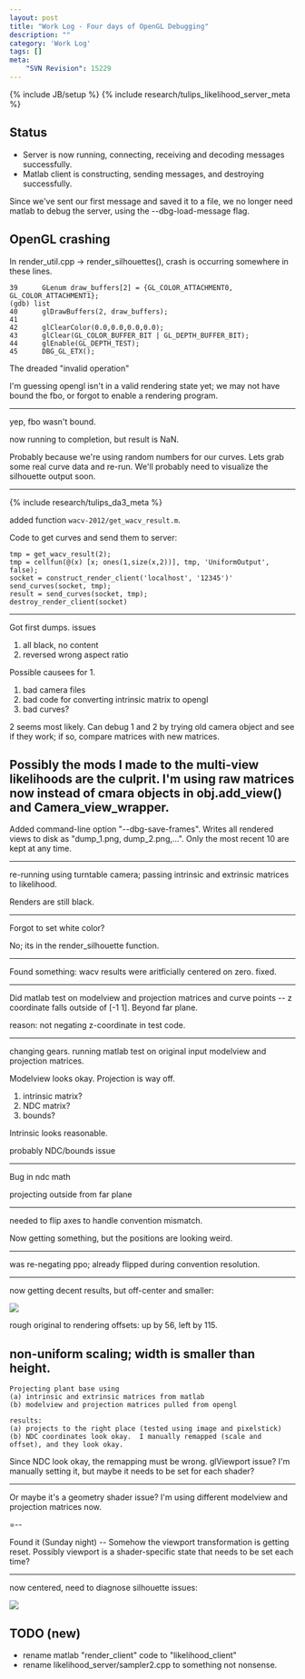 ```yaml
---
layout: post
title: "Work Log - Four days of OpenGL Debugging"
description: ""
category: 'Work Log'
tags: []
meta: 
    "SVN Revision": 15229
---
```

{% include JB/setup %}
{% include research/tulips_likelihood_server_meta %}

Status
---
* Server is now running, connecting, receiving and decoding messages successfully.
* Matlab client is constructing, sending messages, and destroying successfully.

Since we've sent our first message and saved it to a file, we no longer need matlab to debug the server, using the --dbg-load-message flag.

OpenGL crashing 
----------------

In render_util.cpp -> render_silhouettes(), crash is occurring somewhere in these lines.

    39      GLenum draw_buffers[2] = {GL_COLOR_ATTACHMENT0, GL_COLOR_ATTACHMENT1};
    (gdb) list
    40      glDrawBuffers(2, draw_buffers);
    41
    42      glClearColor(0.0,0.0,0.0,0.0);
    43      glClear(GL_COLOR_BUFFER_BIT | GL_DEPTH_BUFFER_BIT);
    44      glEnable(GL_DEPTH_TEST);
    45      DBG_GL_ETX();

The dreaded "invalid operation"

I'm guessing opengl isn't in a valid rendering state yet; we may not have bound the fbo, or forgot to enable a rendering program.  

---

yep, fbo wasn't bound.

now running to completion, but result is NaN.

Probably because we're using random numbers for our curves.  Lets grab some real curve data and re-run.  We'll probably need to visualize the silhouette output soon.

---
{% include research/tulips_da3_meta %}

added function `wacv-2012/get_wacv_result.m`.

Code to get curves and send them to server:

    tmp = get_wacv_result(2);
    tmp = cellfun(@(x) [x; ones(1,size(x,2))], tmp, 'UniformOutput', false);
    socket = construct_render_client('localhost', '12345')'
    send_curves(socket, tmp);
    result = send_curves(socket, tmp);
    destroy_render_client(socket)


---

Got first dumps.  issues

1. all black, no content
2. reversed wrong aspect ratio

Possible causees for 1.

1. bad camera files
2. bad code for converting intrinsic matrix to opengl
3. bad curves? 

2 seems most likely.  Can debug 1 and 2 by trying old camera object and see if they work;  if so, compare matrices with new matrices.

Possibly the mods I made to the multi-view likelihoods are the culprit.  I'm using raw matrices now instead of cmara objects in obj.add_view() and Camera_view_wrapper.
---

Added command-line option "--dbg-save-frames".  Writes all rendered views to disk as "dump_1.png, dump_2.png,...".  Only the most recent 10 are kept at any time.

---

re-running using turntable camera; passing intrinsic and extrinsic matrices to likelihood.  

Renders are still black.

---

Forgot to set white color?

No; its in the render_silhouette function.

---

Found something: wacv results were aritficially centered on zero.  fixed.

----

Did matlab test on modelview and projection matrices and curve points -- z coordinate falls outside of [-1 1].  Beyond far plane.

reason: not negating z-coordinate in test code.

---

changing gears.  running matlab test on original input modelview and projection matrices.

Modelview looks okay. Projection is way off.  

1. intrinsic matrix?
2. NDC matrix?
3. bounds?

Intrinsic looks reasonable.

probably NDC/bounds issue

---

Bug in ndc math

projecting outside from far plane

---

needed to flip axes to handle convention mismatch.

Now getting something, but the positions are looking weird.

---

was re-negating ppo; already flipped during convention resolution.

---

now getting decent results, but off-center and smaller:
    
![]({{site.baseurl}}/img/2013-10-12-dump_3.png)

rough original to rendering offsets:  up by 56, left by 115.

non-uniform scaling; width is smaller than height.
---

    Projecting plant base using
    (a) intrinsic and extrinsic matrices from matlab
    (b) modelview and projection matrices pulled from opengl

    results:
    (a) projects to the right place (tested using image and pixelstick)
    (b) NDC coordinates look okay.  I manually remapped (scale and offset), and they look okay.

Since NDC look okay, the remapping must be wrong.  glViewport issue?  I'm manually setting it, but maybe it needs to be set for each shader?

---

Or maybe it's a geometry shader issue?  I'm using different modelview and projection matrices now.

=--

Found it (Sunday night) -- Somehow the viewport transformation is getting reset. Possibly viewport is a shader-specific state that needs to be set each time?  

---

now centered, need to diagnose silhouette issues:
    
![]({{site.baseurl}}/img/2013-10-13-dump_0.png)




TODO (new)
-------------

* rename matlab "render_client" code to "likelihood_client"
* rename likelihood_server/sampler2.cpp to something not nonsense.


